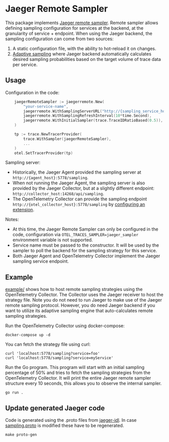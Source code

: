 # Jaeger Remote Sampler

This package implements [Jaeger remote sampler](https://www.jaegertracing.io/docs/latest/sampling/#remote-sampling).
Remote sampler allows defining sampling configuration for services at the backend, at the granularity of service + endpoint.
When using the Jaeger backend, the sampling configuration can come from two sources:

1. A static configuration file, with the ability to hot-reload it on changes.
2. [Adaptive sampling](https://www.jaegertracing.io/docs/latest/sampling/#adaptive-sampling) where Jaeger backend
   automatically calculates desired sampling probabilities based on the target volume of trace data per service.

## Usage

Configuration in the code:

```go
	jaegerRemoteSampler := jaegerremote.New(
		"your-service-name",
		jaegerremote.WithSamplingServerURL("http://{sampling_service_host_name}:5778/sampling"),
		jaegerremote.WithSamplingRefreshInterval(10*time.Second),
		jaegerremote.WithInitialSampler(trace.TraceIDRatioBased(0.5)),
	)

	tp := trace.NewTracerProvider(
		trace.WithSampler(jaegerRemoteSampler),
		...
	)
	otel.SetTracerProvider(tp)
```

Sampling server:

* Historically, the Jaeger Agent provided the sampling server at `http://{agent_host}:5778/sampling`.
* When not running the Jaeger Agent, the sampling server is also provided by the Jaeger Collector,
  but at a slightly different endpoint: `http://collector_host:14268/api/sampling`.
* The OpenTelemetry Collector can provide the sampling endpoint `http://{otel_collector_host}:5778/sampling`
  by [configuring an extension](https://github.com/open-telemetry/opentelemetry-collector-contrib/blob/main/extension/jaegerremotesampling/README.md).

Notes:

* At this time, the Jaeger Remote Sampler can only be configured in the code,
  configuration via `OTEL_TRACES_SAMPLER=jaeger_sampler` environment variable is not supported.
* Service name must be passed to the constructor. It will be used by the sampler to poll
  the backend for the sampling strategy for this service.
* Both Jaeger Agent and OpenTelemetry Collector implement the Jaeger sampling service endpoint.

## Example

[example/](./example) shows how to host remote sampling strategies using the OpenTelemetry Collector.
The Collector uses the Jaeger receiver to host the strategy file. Note you do not need to run Jaeger to make use of the Jaeger remote sampling protocol. However, you do need Jaeger backend if you want to utilize its adaptive sampling engine that auto-calculates remote sampling strategies.

Run the OpenTelemetry Collector using docker-compose:

```shell
docker-compose up -d
```

You can fetch the strategy file using curl:

```shell
curl 'localhost:5778/sampling?service=foo'
curl 'localhost:5778/sampling?service=myService'
```

Run the Go program.
This program will start with an initial sampling percentage of 50% and tries to fetch the sampling strategies from the OpenTelemetry Collector.
It will print the entire Jaeger remote sampler structure every 10 seconds, this allows you to observe the internal sampler.

```shell
go run .
```

## Update generated Jaeger code

Code is generated using the .proto files from [jaeger-idl](https://github.com/jaegertracing/jaeger-idl).
In case [sampling.proto](./jaeger-idl/proto/api_v2/sampling.proto) is modified these have to be regenerated.

```shell
make proto-gen
```
